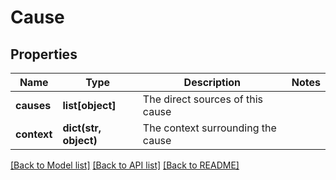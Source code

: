 # Cause

## Properties
Name | Type | Description | Notes
------------ | ------------- | ------------- | -------------
**causes** | **list[object]** | The direct sources of this cause | 
**context** | **dict(str, object)** | The context surrounding the cause | 

[[Back to Model list]](../README.md#documentation-for-models) [[Back to API list]](../README.md#documentation-for-api-endpoints) [[Back to README]](../README.md)


